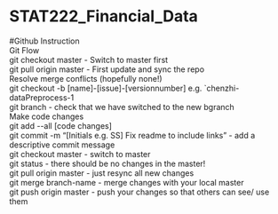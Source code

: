 # STAT222_Financial_Data
#Github Instruction <br />
Git Flow <br />
git checkout master - Switch to master first <br />
git pull origin master - First update and sync the repo <br />
Resolve merge conflicts (hopefully none!) <br />
git checkout -b [name]-[issue]-[versionnumber] e.g. `chenzhi-dataPreprocess-1 <br />
git branch - check that we have switched to the new bgranch <br />
Make code changes <br />
git add --all [code changes] <br />
git commit -m “[Initials e.g. SS] Fix readme to include links” - add a descriptive commit message <br />
git checkout master - switch to master <br />
git status - there should be no changes in the master! <br />
git pull origin master - just resync all new changes <br />
git merge branch-name - merge changes with your local master <br />
git push origin master - push your changes so that others can see/ use them <br />
